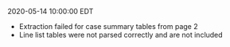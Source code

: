 2020-05-14 10:00:00 EDT


- Extraction failed for case summary tables from page 2
- Line list tables were not parsed correctly and are not included
